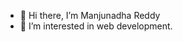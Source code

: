 - 👋 Hi there, I’m Manjunadha Reddy
- 👀 I’m interested in web development.

<!---
manjunadha007/manjunadha007 is a ✨ special ✨ repository because its `README.md` (this file) appears on your GitHub profile.
You can click the Preview link to take a look at your changes.
--->
